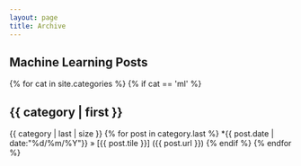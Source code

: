 ```yaml
---
layout: page
title: Archive
---
```


## Machine Learning Posts
{% for cat in site.categories %}
{% if cat == 'ml' %}
<h2>{{ category | first }}</h2>
</span>{{ category | last | size }}</span>
    {% for post in category.last %}
        *{{ post.date | date:"%d/%m/%Y"}}  &raquo; [{{ post.tile }}] ({{ post.url }})
{% endif %}
{% endfor %}
